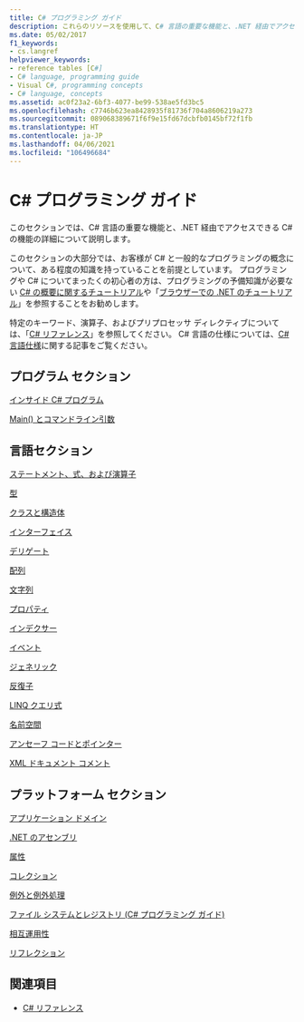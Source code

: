 ```yaml
---
title: C# プログラミング ガイド
description: これらのリソースを使用して、C# 言語の重要な機能と、.NET 経由でアクセスできる C# の機能に関する詳細を確認してください。
ms.date: 05/02/2017
f1_keywords:
- cs.langref
helpviewer_keywords:
- reference tables [C#]
- C# language, programming guide
- Visual C#, programming concepts
- C# language, concepts
ms.assetid: ac0f23a2-6bf3-4077-be99-538ae5fd3bc5
ms.openlocfilehash: c7746b623ea8428935f81736f704a8606219a273
ms.sourcegitcommit: 089068389671f6f9e15fd67dcbfb0145bf72f1fb
ms.translationtype: HT
ms.contentlocale: ja-JP
ms.lasthandoff: 04/06/2021
ms.locfileid: "106496684"
---
```

# <a name="c-programming-guide"></a>C# プログラミング ガイド

このセクションでは、C# 言語の重要な機能と、.NET 経由でアクセスできる C# の機能の詳細について説明します。  
  
 このセクションの大部分では、お客様が C# と一般的なプログラミングの概念について、ある程度の知識を持っていることを前提としています。 プログラミングや C# についてまったくの初心者の方は、プログラミングの予備知識が必要ない [C# の概要に関するチュートリアル](../tour-of-csharp/tutorials/index.md)や「[ブラウザーでの .NET のチュートリアル](https://dotnet.microsoft.com/learn/dotnet/in-browser-tutorial/1)」を参照することをお勧めします。  
  
 特定のキーワード、演算子、およびプリプロセッサ ディレクティブについては、「[C# リファレンス](../language-reference/index.md)」を参照してください。 C# 言語の仕様については、[C# 言語仕様](/dotnet/csharp/language-reference/language-specification/introduction)に関する記事をご覧ください。  
  
## <a name="program-sections"></a>プログラム セクション

[インサイド C# プログラム](./inside-a-program/index.md)  
  
[Main() とコマンドライン引数](./main-and-command-args/index.md)  

## <a name="language-sections"></a>言語セクション

[ステートメント、式、および演算子](./statements-expressions-operators/index.md)  

 [型](./types/index.md)  

 [クラスと構造体](./classes-and-structs/index.md)  
  
 [インターフェイス](./interfaces/index.md)  

 [デリゲート](./delegates/index.md)  

 [配列](./arrays/index.md)  
  
 [文字列](./strings/index.md)  
  
 [プロパティ](./classes-and-structs/properties.md)  
  
 [インデクサー](./indexers/index.md)  
  
 [イベント](./events/index.md)  
  
 [ジェネリック](./generics/index.md)  
  
 [反復子](./concepts/iterators.md)
  
 [LINQ クエリ式](../linq/index.md)  
  
 [名前空間](./namespaces/index.md)  
  
 [アンセーフ コードとポインター](../language-reference/unsafe-code.md)  
  
 [XML ドキュメント コメント](./xmldoc/index.md)  
  
## <a name="platform-sections"></a>プラットフォーム セクション

 [アプリケーション ドメイン](../../framework/app-domains/application-domains.md)  
  
 [.NET のアセンブリ](../../standard/assembly/index.md)  
  
 [属性](./concepts/attributes/index.md)  
  
 [コレクション](./concepts/collections.md)  
  
 [例外と例外処理](./exceptions/index.md)  
  
 [ファイル システムとレジストリ (C# プログラミング ガイド)](./file-system/index.md)  
  
 [相互運用性](./interop/index.md)  
  
 [リフレクション](./concepts/reflection.md)  
  
## <a name="see-also"></a>関連項目

- [C# リファレンス](../language-reference/index.md)
